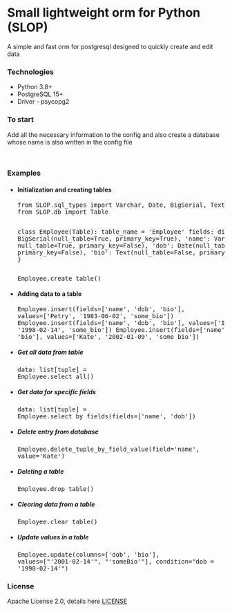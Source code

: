 # Small lightweight orm for Python (SLOP)
<div class="wrapper">
    <p>A simple and fast orm for postgresql designed to quickly create and edit data</p>
    <div>
        <h3>Technologies</h3>
        <div class="points">
            <ul>
                <li>Python 3.8+</li>
                <li>PostgreSQL 15+</li>
                <li>Driver - psycopg2</li>
            </ul>
        </div>
    </div>
	<div class="start">
		<h3>To start</h3>
		<p>Add all the necessary information to the config and also create a database whose name is also written in the config file</p><br>
	</div>
    <div class="examples">
        <h3>Examples</h3>
        <ul>
            <li>
                <h4>Initialization and creating tables</h4>
                <pre>from SLOP.sql_types import Varchar, Date, BigSerial, Text
from SLOP.db import Table


class Employee(Table):
		table_name = 'Employee'
		fields: dict = {
			'id': BigSerial(null_table=True, primary_key=True),
			'name': Varchar(size=30, null_table=True, primary_key=False),
			'dob': Date(null_table=True, primary_key=False),
			'bio': Text(null_table=False, primary_key=False)
		}</pre>
            <pre>Employee.create_table()</pre>
            </li>
			<li>
				<h4>Adding data to a table</h4>
				<pre>Employee.insert(fields=['name', 'dob', 'bio'], values=['Petry', '1983-06-02', 'some_bio'])
Employee.insert(fields=['name', 'dob', 'bio'], values=['Inga', '1998-02-14', 'some_bio'])
Employee.insert(fields=['name', 'dob', 'bio'], values=['Kate', '2002-01-09', 'some_bio'])</pre>
			</li>
			<li>
				<h5>Get all data from table</h5>
				<pre>data: list[tuple] = Employee.select_all()</pre>
			</li>
			<li>
				<h5>Get data for specific fields</h5>
				<pre>data: list[tuple] = Employee.select_by_fields(fields=['name', 'dob'])</pre>
			</li>
			<li>
				<h5>Delete entry from database</h5>
				<pre>Employee.delete_tuple_by_field_value(field='name', value='Kate')</pre>
			</li>
			<li>
				<h5>Deleting a table</h5>
				<pre>Employee.drop_table()</pre>
			</li>
			<li>
				<h5>Clearing data from a table</h5>
				<pre>Employee.clear_table()</pre>
			</li>
			<li>
				<h5>Update values in a table</h5>
				<pre>Employee.update(columns=['dob', 'bio'], values=["'2001-02-14'", "'someBio'"], condition="dob = '1998-02-14'")</pre>
			</li>
        </ul>
		<div>
			<h3>License</h3>
			<p>Apache License 2.0, details here <a href="LICENSE">LICENSE</a></p>
		</div>
    </div>
</div>